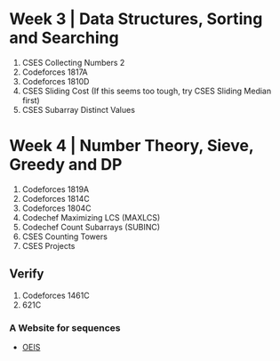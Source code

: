 # Week 3 | Data Structures, Sorting and Searching

1. CSES Collecting Numbers 2
2. Codeforces 1817A
3.  Codeforces 1810D
4.  CSES Sliding Cost (If this seems too tough, try CSES Sliding Median first)
5.  CSES Subarray Distinct Values

# Week 4 | Number Theory, Sieve, Greedy and DP
1. Codeforces 1819A
2. Codeforces 1814C
3. Codeforces 1804C
4. Codechef Maximizing LCS (MAXLCS)
5. Codechef Count Subarrays (SUBINC)
6. CSES Counting Towers
8. CSES Projects
   
## Verify
1. Codeforces 1461C
2. 621C

### A Website for sequences
- [OEIS](https://oeis.org/search?q=1%2C2%2C3%2C6%2C11%2C23%2C47%2C106%2C235&language=english&go=Search)